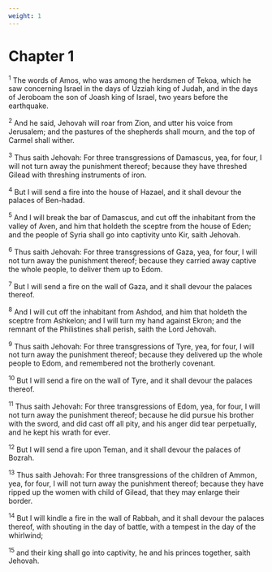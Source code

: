 ```yaml
---
weight: 1
---
```


# Chapter 1

<sup>1</sup> The words of Amos, who was among the herdsmen of Tekoa, which he saw concerning Israel in the days of Uzziah king of Judah, and in the days of Jeroboam the son of Joash king of Israel, two years before the earthquake. 

<sup>2</sup> And he said, Jehovah will roar from Zion, and utter his voice from Jerusalem; and the pastures of the shepherds shall mourn, and the top of Carmel shall wither. 

<sup>3</sup> Thus saith Jehovah: For three transgressions of Damascus, yea, for four, I will not turn away the punishment thereof; because they have threshed Gilead with threshing instruments of iron. 

<sup>4</sup> But I will send a fire into the house of Hazael, and it shall devour the palaces of Ben-hadad. 

<sup>5</sup> And I will break the bar of Damascus, and cut off the inhabitant from the valley of Aven, and him that holdeth the sceptre from the house of Eden; and the people of Syria shall go into captivity unto Kir, saith Jehovah. 

<sup>6</sup> Thus saith Jehovah: For three transgressions of Gaza, yea, for four, I will not turn away the punishment thereof; because they carried away captive the whole people, to deliver them up to Edom. 

<sup>7</sup> But I will send a fire on the wall of Gaza, and it shall devour the palaces thereof. 

<sup>8</sup> And I will cut off the inhabitant from Ashdod, and him that holdeth the sceptre from Ashkelon; and I will turn my hand against Ekron; and the remnant of the Philistines shall perish, saith the Lord Jehovah. 

<sup>9</sup> Thus saith Jehovah: For three transgressions of Tyre, yea, for four, I will not turn away the punishment thereof; because they delivered up the whole people to Edom, and remembered not the brotherly covenant. 

<sup>10</sup> But I will send a fire on the wall of Tyre, and it shall devour the palaces thereof. 

<sup>11</sup> Thus saith Jehovah: For three transgressions of Edom, yea, for four, I will not turn away the punishment thereof; because he did pursue his brother with the sword, and did cast off all pity, and his anger did tear perpetually, and he kept his wrath for ever. 

<sup>12</sup> But I will send a fire upon Teman, and it shall devour the palaces of Bozrah. 

<sup>13</sup> Thus saith Jehovah: For three transgressions of the children of Ammon, yea, for four, I will not turn away the punishment thereof; because they have ripped up the women with child of Gilead, that they may enlarge their border. 

<sup>14</sup> But I will kindle a fire in the wall of Rabbah, and it shall devour the palaces thereof, with shouting in the day of battle, with a tempest in the day of the whirlwind; 

<sup>15</sup> and their king shall go into captivity, he and his princes together, saith Jehovah. 


